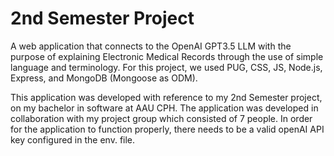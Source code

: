 # 2nd Semester Project
A web application that connects to the OpenAI GPT3.5 LLM with the purpose of explaining Electronic Medical Records through the use of simple language and terminology. 
For this project, we used PUG, CSS, JS, Node.js, Express, and MongoDB (Mongoose as ODM). 

This application was developed with reference to my 2nd Semester project, on my bachelor in software at AAU CPH.
The application was developed in collaboration with my project group which consisted of 7 people.
In order for the application to function properly, there needs to be a valid openAI API key configured in the env. file.
